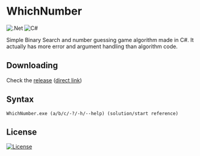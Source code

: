 # WhichNumber
![.Net](https://img.shields.io/badge/.NET-5C2D91?style=for-the-badge&logo=.net&logoColor=white) ![C#](https://img.shields.io/badge/c%23-%23239120.svg?style=for-the-badge&logo=csharp&logoColor=white)

 Simple Binary Search and number guessing game algorithm made in C#. It actually has more error and argument handling than algorithm code.
## Downloading
 Check the [release](https://github.com/jgc777/WhichNumber/releases/latest) ([direct link](https://github.com/jgc777/WhichNumber/releases/latest/download/WhichNumber.exe))
## Syntax
 `WhichNumber.exe (a/b/c/-?/-h/--help) (solution/start reference)`
## License
[![License](https://img.shields.io/github/license/jgc777/WhichNumber?style=for-the-badge)](./LICENSE)
